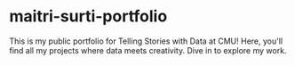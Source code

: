 # maitri-surti-portfolio
This is my public portfolio for Telling Stories with Data at CMU! Here, you'll find all my projects where data meets creativity. Dive in to explore my work.
